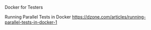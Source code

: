 Docker for Testers

Running Parallel Tests in Docker
https://dzone.com/articles/running-parallel-tests-in-docker-1
